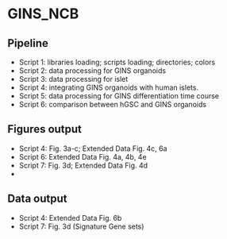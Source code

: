 # GINS_NCB

## Pipeline
* Script 1: libraries loading; scripts loading; directories; colors
* Script 2: data processing for GINS organoids
* Script 3: data processing for islet
* Script 4: integrating GINS organoids with human islets.
* Script 5: data processing for GINS differentiation time course
* Script 6: comparison between hGSC and GINS organoids

## Figures output
* Script 4: Fig. 3a-c; Extended Data Fig. 4c, 6a
* Script 6: Extended Data Fig. 4a, 4b, 4e 
* Script 7: Fig. 3d; Extended Data Fig. 4d
* 

## Data output
* Script 4: Extended Data Fig. 6b
* Script 7: Fig. 3d (Signature Gene sets)
